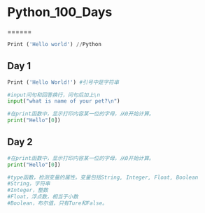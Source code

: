 # Python_100_Days
======

```Python
Print ('Hello world') //Python

```
## Day 1

```Python
Print ('Hello World!') #引号中是字符串

#input问句和回答换行，问句后加上\n
input("what is name of your pet?\n")

#在print函数中，显示打印内容某一位的字母，从0开始计算。
print("Hello"[0])

```
## Day 2

```Python
#在print函数中，显示打印内容某一位的字母，从0开始计算。
print("Hello"[0])

#type函数，检测变量的属性。变量包括String, Integer, Float, Boolean
#String，字符串
#Integer，整数
#Float，浮点数，相当于小数
#Boolean，布尔值，只有Ture和False。


```
